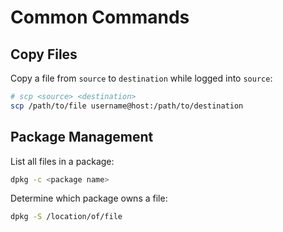 # Common Commands

## Copy Files

Copy a file from `source` to `destination` while logged into `source`:

```sh
# scp <source> <destination>
scp /path/to/file username@host:/path/to/destination
```

## Package Management

List all files in a package:

```sh
dpkg -c <package name>
```

Determine which package owns a file:

```sh
dpkg -S /location/of/file
```
